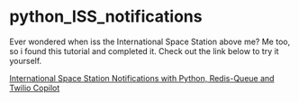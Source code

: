 # python_ISS_notifications

Ever wondered when iss the International Space Station above me?
Me too, so i found this tutorial and completed it.
Check out the link below to try it yourself.

[International Space Station Notifications with Python, Redis-Queue and Twilio Copilot](https://www.twilio.com/blog/2015/11/international-space-station-notifications-with-python-redis-queue-and-twilio-copilot.html)


